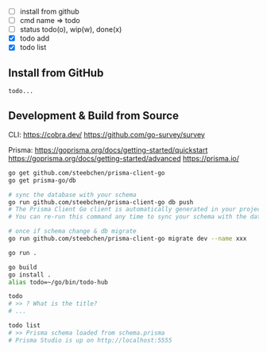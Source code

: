 - [ ] install from github
- [ ] cmd name => todo
- [ ] status todo(o), wip(w), done(x)
- [x] todo add
- [x] todo list

## Install from GitHub

```
todo...
```

## Development & Build from Source

CLI:
<https://cobra.dev/>
<https://github.com/go-survey/survey>

Prisma:
<https://goprisma.org/docs/getting-started/quickstart>
<https://goprisma.org/docs/getting-started/advanced>
<https://prisma.io/>

```sh
go get github.com/steebchen/prisma-client-go
go get prisma-go/db

# sync the database with your schema
go run github.com/steebchen/prisma-client-go db push
# The Prisma Client Go client is automatically generated in your project.
# You can re-run this command any time to sync your schema with the database.

# once if schema change & db migrate
go run github.com/steebchen/prisma-client-go migrate dev --name xxx

go run .

go build
go install .
alias todo=~/go/bin/todo-hub

todo
# >> ? What is the title? 
# ...

todo list
# >> Prisma schema loaded from schema.prisma
# Prisma Studio is up on http://localhost:5555
```
